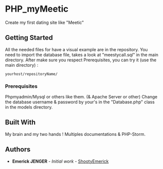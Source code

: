 # PHP_myMeetic

Create my first dating site like "Meetic"

## Getting Started

All the needed files for have a visual example are in the repository.
You need to import the database file, takes a look at "meestycall.sql" in the main directory.
After make sure you respect Prerequisites, you can try it (use the main directory) :
```
yourhost/repositoryName/
```

### Prerequisites

Phpmyadmin/Mysql or others like them. (& Apache Server or other)
Change the database username & password by your's in the "Database.php" class in the models directory.

## Built With

My brain and my two hands ! Multiples documentations & PHP-Storm.

## Authors

* **Emerick JENGER** - *Initial work* - [ShootyEmerick](https://github.com/ShootyEmerick)

